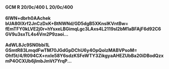#### GCM R 20/0c/400 L 20/0c/400
**6IWN+dbrh0AAchek**<br/>**bUA80IXrf2JnCzDxK+BtNWNd/GD5dgB5XKnsIKVntBw=**<br/>**fEmTFY0kLVE2j0r+hYsxeLBGimqLgc3LAxs4L2119sl2bM1aBFAjF6d92C6GV9u3sxTL4s4Vm2P9zaoi...**<br/><br/>
**AdWL8Jc9SN0bbi1L**<br/>**GSmtR83LmqdFwTM70JGdGpDChU6y4OpQoIzMABVPsoM=**<br/>**Ohf5t/4/R094CX+nxIe58Y6sdzKSFeWTY3ZikgyaAHEZUbBa20iDBodQzxmP4OCXUb6jlmbJmVt7YrqP...**